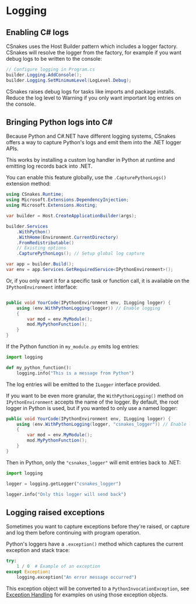 # Logging

## Enabling C# logs

CSnakes uses the Host Builder pattern which includes a logger factory. CSnakes will resolve the logger from the factory, for example if you want debug logs to be written to the console:

```csharp
// Configure logging in Program.cs
builder.Logging.AddConsole();
builder.Logging.SetMinimumLevel(LogLevel.Debug);
```

CSnakes raises debug logs for tasks like imports and package installs. Reduce the log level to Warning if you only want important log entries on the console.

## Bringing Python logs into C#

Because Python and C#.NET have different logging systems, CSnakes offers a way to capture Python's logs and emit them into the .NET logger APIs.

This works by installing a custom log handler in Python at runtime and emitting log records back into .NET.

You can enable this feature globally, use the `.CapturePythonLogs()` extension method:

```csharp
using CSnakes.Runtime;
using Microsoft.Extensions.DependencyInjection;
using Microsoft.Extensions.Hosting;

var builder = Host.CreateApplicationBuilder(args);

builder.Services
    .WithPython()
    .WithHome(Environment.CurrentDirectory)
    .FromRedistributable()
    // Existing options
    .CapturePythonLogs(); // Setup global log capture

var app = builder.Build();
var env = app.Services.GetRequiredService<IPythonEnvironment>();
```

Or, if you only want it for a specific task or function call, it is available on the `IPythonEnvironment` interface:

```csharp

public void YourCode(IPythonEnvironment env, ILogging logger) {
    using (env.WithPythonLogging(logger)) // Enable logging
    {
        var mod = env.MyModule();
        mod.MyPythonFunction();
    }
}
```

If the Python function in `my_module.py` emits log entries:

```python
import logging

def my_python_function():
    logging.info("This is a message from Python")

```

The log entries will be emitted to the `ILogger` interface provided.

If you want to be even more granular, the `WithPythonLogging()` method on `IPythonEnvironment` accepts the name of the logger. By default, the root logger in Python is used, but if you wanted to only use a named logger:

```csharp
public void YourCode(IPythonEnvironment env, ILogging logger) {
    using (env.WithPythonLogging(logger, "csnakes_logger")) // Enable logging
    {
        var mod = env.MyModule();
        mod.MyPythonFunction();
    }
}
```

Then in Python, only the `"csnakes_logger"` will emit entries back to .NET:

```python
import logging

logger = logging.getLogger("csnakes_logger")

logger.info("Only this logger will send back")
```


## Logging raised exceptions

Sometimes you want to capture exceptions before they're raised, or capture and log them before continuing with program operation.

Python's loggers have a `.exception()` method which captures the current exception and stack trace:

```python
try:
    1 / 0  # Example of an exception
except Exception:
    logging.exception("An error message occurred")

```

This exception object will be converted to a `PythonInvocationException`, see [Exception Handling](errors.md) for examples on using those exception objects.
